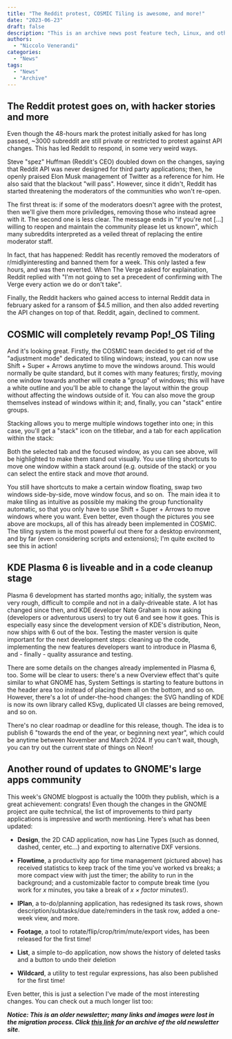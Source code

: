 ```yaml
---
title: "The Reddit protest, COSMIC Tiling is awesome, and more!"
date: "2023-06-23"
draft: false
description: "This is an archive news post feature tech, Linux, and other open-source news. This is an older article that was part of a migration. There will be missing images, broken links, and potentially other issues."
authors:
  - "Niccolo Venerandi"
categories:
  - "News"
tags:
  - "News"
  - "Archive"
---
```


## The Reddit protest goes on, with hacker stories and more

Even though the 48-hours mark the protest initially asked for has long passed, ~3000 subreddit are still private or restricted to protest against API changes. This has led Reddit to respond, in some very weird ways.

Steve "spez" Huffman (Reddit's CEO) doubled down on the changes, saying that Reddit API was never designed for third party applications; then, he openly praised Elon Musk management of Twitter as a reference for him. He also said that the blackout "will pass". However, since it didn't, Reddit has started threatening the moderators of the communities who won't re-open.

The first threat is: if some of the moderators doesn't agree with the protest, then we'll give them more priviledges, removing those who instead agree with it. The second one is less clear. The message ends in "if you're not \[...\] willing to reopen and maintain the community please let us known", which many subreddits interpreted as a veiled threat of replacing the entire moderator staff.

In fact, that has happened: Reddit has recently removed the moderators of r/midlyinteresting and banned them for a week. This only lasted a few hours, and was then reverted. When The Verge asked for explaination, Reddit replied with "I'm not going to set a precedent of confirming with The Verge every action we do or don't take".

Finally, the Reddit hackers who gained access to internal Reddit data in february asked for a ransom of $4.5 million, and then also added reverting the API changes on top of that. Reddit, again, declined to comment.

## COSMIC will completely revamp Pop!\_OS Tiling

And it's looking great. Firstly, the COSMIC team decided to get rid of the "adjustment mode" dedicated to tiling windows; instead, you can now use Shift + Super + Arrows anytime to move the windows around. This would normally be quite standard, but it comes with many features; firstly, moving one window towards another will create a "group" of windows; this will have a white outline and you'll be able to change the layout within the group without affecting the windows outside of it. You can also move the group themselves instead of windows within it; and, finally, you can "stack" entire groups.

Stacking allows you to merge multiple windows together into one; in this case, you'll get a "stack" icon on the titlebar, and a tab for each application within the stack:

Both the selected tab and the focused window, as you can see above, will be highlighted to make them stand out visually. You use tiling shortcuts to move one window within a stack around (e.g. outside of the stack) or you can select the entire stack and move _that_ around.

You still have shortcuts to make a certain window floating, swap two windows side-by-side, move window focus, and so on.  The main idea it to make tiling as intuitive as possible my making the group functionality automatic, so that you only have to use Shift + Super + Arrows to move windows where you want. Even better, even though the pictures you see above are mockups, all of this has already been implemented in COSMIC. The tiling system is the most powerful out there for a desktop environment, and by far (even considering scripts and extensions); I'm quite excited to see this in action!

## KDE Plasma 6 is liveable and in a code cleanup stage

Plasma 6 development has started months ago; initially, the system was very rough, difficult to compile and not in a daily-driveable state. A lot has changed since then, and KDE developer Nate Graham is now asking (developers or adventurous users) to try out 6 and see how it goes. This is especially easy since the development version of KDE's distribution, Neon, now ships with 6 out of the box. Testing the master version is quite important for the next development steps: cleaning up the code, implementing the new features developers want to introduce in Plasma 6, and - finally - quality assurance and testing.

There are some details on the changes already implemented in Plasma 6, too. Some will be clear to users: there's a new Overview effect that's quite similar to what GNOME has, System Settings is starting to feature buttons in the header area too instead of placing them all on the bottom, and so on. However, there's a lot of under-the-hood changes: the SVG handling of KDE is now its own library called KSvg, duplicated UI classes are being removed, and so on.

There's no clear roadmap or deadline for this release, though. The idea is to publish 6 "towards the end of the year, or beginning next year", which could be anytime between November and March 2024. If you can't wait, though, you can try out the current state of things on Neon!

## Another round of updates to GNOME's large apps community

This week's GNOME blogpost is actually the 100th they publish, which is a great achievement: congrats! Even though the changes in the GNOME project are quite technical, the list of improvements to third party applications is impressive and worth mentioning. Here's what has been updated:

- **Design**, the 2D CAD application, now has Line Types (such as donned, dashed, center, etc...) and exporting to alternative DXF versions.

- **Flowtime**, a productivity app for time management (pictured above) has received statistics to keep track of the time you've worked vs breaks; a more compact view with just the timer; the ability to run in the background; and a customizable factor to compute break time (you work for _x_ minutes, you take a break of _x × factor_ minutes!).

- **IPlan**, a to-do/planning application, has redesigned its task rows, shown description/subtasks/due date/reminders in the task row, added a one-week view, and more.

- **Footage**, a tool to rotate/flip/crop/trim/mute/export vides, has been released for the first time!

- **List**, a simple to-do application, now shows the history of deleted tasks and a button to undo their deletion

- **Wildcard**, a utility to test regular expressions, has also been published for the first time!

Even better, this is just a selection I've made of the most interesting changes. You can check out a much longer list too:

**_Notice: This is an older newsletter; many links and images were lost in the migration process. Click [this link](https://archive.techhut.tv/) for an archive of the old newsletter site_**.
